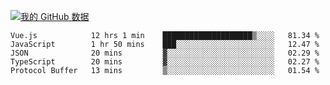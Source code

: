 [![我的 GitHub 数据](https://github-readme-stats.vercel.app/api?username=unbrain&?theme=dark)]()

<!--START_SECTION:waka-->
```text
Vue.js            12 hrs 1 min    ████████████████████▒░░░░   81.34 % 
JavaScript        1 hr 50 mins    ███░░░░░░░░░░░░░░░░░░░░░░   12.47 % 
JSON              20 mins         ▓░░░░░░░░░░░░░░░░░░░░░░░░   02.29 % 
TypeScript        20 mins         ▓░░░░░░░░░░░░░░░░░░░░░░░░   02.27 % 
Protocol Buffer   13 mins         ▒░░░░░░░░░░░░░░░░░░░░░░░░   01.54 % 
```
<!--END_SECTION:waka-->
